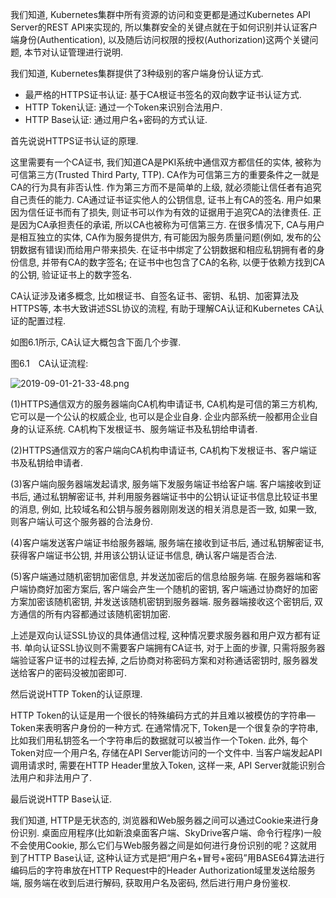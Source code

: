 
<!-- @import "[TOC]" {cmd="toc" depthFrom=1 depthTo=6 orderedList=false} -->

<!-- code_chunk_output -->



<!-- /code_chunk_output -->

我们知道, Kubernetes集群中所有资源的访问和变更都是通过Kubernetes API Server的REST API来实现的, 所以集群安全的关键点就在于如何识别并认证客户端身份(Authentication), 以及随后访问权限的授权(Authorization)这两个关键问题, 本节对认证管理进行说明. 

我们知道, Kubernetes集群提供了3种级别的客户端身份认证方式. 

- 最严格的HTTPS证书认证: 基于CA根证书签名的双向数字证书认证方式. 
- HTTP Token认证: 通过一个Token来识别合法用户. 
- HTTP Base认证: 通过用户名+密码的方式认证. 

首先说说HTTPS证书认证的原理. 

这里需要有一个CA证书, 我们知道CA是PKI系统中通信双方都信任的实体, 被称为可信第三方(Trusted Third Party, TTP). CA作为可信第三方的重要条件之一就是CA的行为具有非否认性. 作为第三方而不是简单的上级, 就必须能让信任者有追究自己责任的能力. CA通过证书证实他人的公钥信息, 证书上有CA的签名. 用户如果因为信任证书而有了损失, 则证书可以作为有效的证据用于追究CA的法律责任. 正是因为CA承担责任的承诺, 所以CA也被称为可信第三方. 在很多情况下, CA与用户是相互独立的实体, CA作为服务提供方, 有可能因为服务质量问题(例如, 发布的公钥数据有错误)而给用户带来损失. 在证书中绑定了公钥数据和相应私钥拥有者的身份信息, 并带有CA的数字签名; 在证书中也包含了CA的名称, 以便于依赖方找到CA的公钥, 验证证书上的数字签名. 

CA认证涉及诸多概念, 比如根证书、自签名证书、密钥、私钥、加密算法及HTTPS等, 本书大致讲述SSL协议的流程, 有助于理解CA认证和Kubernetes CA认证的配置过程. 

如图6.1所示, CA认证大概包含下面几个步骤. 

图6.1　CA认证流程:

![2019-09-01-21-33-48.png](./images/2019-09-01-21-33-48.png)

(1)HTTPS通信双方的服务器端向CA机构申请证书, CA机构是可信的第三方机构, 它可以是一个公认的权威企业, 也可以是企业自身. 企业内部系统一般都用企业自身的认证系统. CA机构下发根证书、服务端证书及私钥给申请者. 

(2)HTTPS通信双方的客户端向CA机构申请证书, CA机构下发根证书、客户端证书及私钥给申请者. 

(3)客户端向服务器端发起请求, 服务端下发服务端证书给客户端. 客户端接收到证书后, 通过私钥解密证书, 并利用服务器端证书中的公钥认证证书信息比较证书里的消息, 例如, 比较域名和公钥与服务器刚刚发送的相关消息是否一致, 如果一致, 则客户端认可这个服务器的合法身份. 

(4)客户端发送客户端证书给服务器端, 服务端在接收到证书后, 通过私钥解密证书, 获得客户端证书公钥, 并用该公钥认证证书信息, 确认客户端是否合法. 

(5)客户端通过随机密钥加密信息, 并发送加密后的信息给服务端. 在服务器端和客户端协商好加密方案后, 客户端会产生一个随机的密钥, 客户端通过协商好的加密方案加密该随机密钥, 并发送该随机密钥到服务器端. 服务器端接收这个密钥后, 双方通信的所有内容都通过该随机密钥加密. 

上述是双向认证SSL协议的具体通信过程, 这种情况要求服务器和用户双方都有证书. 单向认证SSL协议则不需要客户端拥有CA证书, 对于上面的步骤, 只需将服务器端验证客户证书的过程去掉, 之后协商对称密码方案和对称通话密钥时, 服务器发送给客户的密码没被加密即可. 

然后说说HTTP Token的认证原理. 

HTTP Token的认证是用一个很长的特殊编码方式的并且难以被模仿的字符串—Token来表明客户身份的一种方式. 在通常情况下, Token是一个很复杂的字符串, 比如我们用私钥签名一个字符串后的数据就可以被当作一个Token. 此外, 每个Token对应一个用户名, 存储在API Server能访问的一个文件中. 当客户端发起API调用请求时, 需要在HTTP Header里放入Token, 这样一来, API Server就能识别合法用户和非法用户了. 

最后说说HTTP Base认证. 

我们知道, HTTP是无状态的, 浏览器和Web服务器之间可以通过Cookie来进行身份识别. 桌面应用程序(比如新浪桌面客户端、SkyDrive客户端、命令行程序)一般不会使用Cookie, 那么它们与Web服务器之间是如何进行身份识别的呢？这就用到了HTTP Base认证, 这种认证方式是把“用户名+冒号+密码”用BASE64算法进行编码后的字符串放在HTTP Request中的Header Authorization域里发送给服务端, 服务端在收到后进行解码, 获取用户名及密码, 然后进行用户身份鉴权. 
